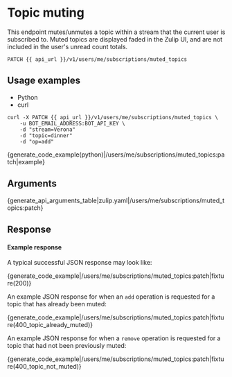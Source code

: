 # Topic muting

This endpoint mutes/unmutes a topic within a stream that the current
user is subscribed to.  Muted topics are displayed faded in the Zulip
UI, and are not included in the user's unread count totals.

`PATCH {{ api_url }}/v1/users/me/subscriptions/muted_topics`

## Usage examples

<div class="code-section" markdown="1">
<ul class="nav">
<li data-language="python">Python</li>
<li data-language="curl">curl</li>
</ul>
<div class="blocks">

<div data-language="curl" markdown="1">

```
curl -X PATCH {{ api_url }}/v1/users/me/subscriptions/muted_topics \
    -u BOT_EMAIL_ADDRESS:BOT_API_KEY \
    -d "stream=Verona"
    -d "topic=dinner"
    -d "op=add"
```

</div>

<div data-language="python" markdown="1">

{generate_code_example(python)|/users/me/subscriptions/muted_topics:patch|example}

</div>

</div>

</div>

## Arguments

{generate_api_arguments_table|zulip.yaml|/users/me/subscriptions/muted_topics:patch}

## Response

#### Example response

A typical successful JSON response may look like:

{generate_code_example|/users/me/subscriptions/muted_topics:patch|fixture(200)}


An example JSON response for when an `add` operation is requested for a topic
that has already been muted:

{generate_code_example|/users/me/subscriptions/muted_topics:patch|fixture(400_topic_already_muted)}

An example JSON response for when a `remove` operation is requested for a
topic that had not been previously muted:

{generate_code_example|/users/me/subscriptions/muted_topics:patch|fixture(400_topic_not_muted)}
